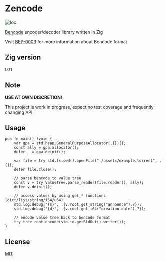 # Zencode
![loc](https://sloc.xyz/github/mitander/zencode)

[Bencode](https://en.wikipedia.org/wiki/Bencode) encoder/decoder library written in Zig

Visit [BEP-0003](https://www.bittorrent.org/beps/bep_0003.html#bencoding) for more information about Bencode format

## Zig version
0.11

## Note
__USE AT OWN DISCRETION!__

This project is work in progress, expect no test coverage and frequently changing API

## Usage
```zig
pub fn main() !void {
    var gpa = std.heap.GeneralPurposeAllocator(.{}){};
    const ally = gpa.allocator();
    defer _ = gpa.deinit();

    var file = try std.fs.cwd().openFile("./assets/example.torrent", .{});
    defer file.close();

    // parse bencode to value tree
    const v = try ValueTree.parse_reader(file.reader(), ally);
    defer v.deinit();

    // access values by using get_* functions (dict/list/string/i64/u64)
    std.log.debug("{s}", .{v.root.get_string("announce").?});
    std.log.debug("{d}", .{v.root.get_i64("creation date").?});

    // encode value tree back to bencode format
    try tree.root.encode(std.io.getStdOut().writer());
}
```

## License
[MIT](/LICENSE)
